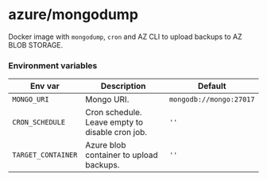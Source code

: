 azure/mongodump
===================

Docker image with `mongodump`, `cron` and AZ CLI to upload backups to AZ BLOB STORAGE.

### Environment variables

| Env var               | Description | Default                 |
|-----------------------|-------------|-------------------------|
| `MONGO_URI`             | Mongo URI.  | `mongodb://mongo:27017` |
| `CRON_SCHEDULE`         | Cron schedule. Leave empty to disable cron job. | `''` |
| `TARGET_CONTAINER`      | Azure blob container to upload backups. | `''` |